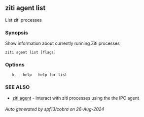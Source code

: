 ## ziti agent list

List ziti processes

### Synopsis

Show information about currently running Ziti processes

```
ziti agent list [flags]
```

### Options

```
  -h, --help   help for list
```

### SEE ALSO

* [ziti agent](../agent.md)	 - Interact with ziti processes using the the IPC agent

###### Auto generated by spf13/cobra on 26-Aug-2024
